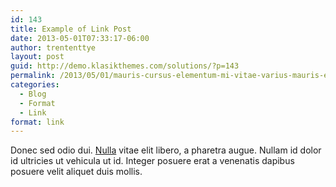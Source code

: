 ```yaml
---
id: 143
title: Example of Link Post
date: 2013-05-01T07:33:17-06:00
author: trententtye
layout: post
guid: http://demo.klasikthemes.com/solutions/?p=143
permalink: /2013/05/01/mauris-cursus-elementum-mi-vitae-varius-mauris-eget-nisi-at-sapien/
categories:
  - Blog
  - Format
  - Link
format: link
---
```

Donec sed odio dui. [Nulla](http://www.klasikthemes.com) vitae elit libero, a pharetra augue. Nullam id dolor id ultricies ut vehicula ut id. Integer posuere erat a venenatis dapibus posuere velit aliquet duis mollis.

<!-- AddThis Advanced Settings generic via filter on the_content -->

<!-- AddThis Share Buttons generic via filter on the_content -->